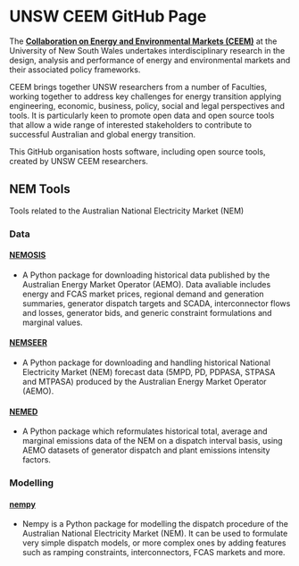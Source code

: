 # UNSW CEEM GitHub Page

The [**Collaboration on Energy and Environmental Markets (CEEM)**](https://www.ceem.unsw.edu.au/) at the University of New South Wales undertakes interdisciplinary research in the design, analysis and performance of energy and environmental markets and their associated policy frameworks. 

CEEM brings together UNSW researchers from a number of Faculties, working together to address key challenges for energy transition applying engineering, economic, business, policy, social and legal perspectives and tools. It is particularly keen to promote open data and open source tools that allow a wide range of interested stakeholders to contribute to successful Australian and global energy transition. 

This GitHub organisation hosts software, including open source tools, created by UNSW CEEM researchers.

## NEM Tools

Tools related to the Australian National Electricity Market (NEM)

### Data

#### [NEMOSIS](https://github.com/UNSW-CEEM/NEMOSIS)
- A Python package for downloading historical data published by the Australian Energy Market Operator (AEMO). Data avaliable includes energy and FCAS market prices, regional demand and generation summaries, generator dispatch targets and SCADA, interconnector flows and losses, generator bids, and generic constraint formulations and marginal values.

#### [NEMSEER](https://github.com/UNSW-CEEM/NEMSEER)
- A Python package for downloading and handling historical National Electricity Market (NEM) forecast data (5MPD, PD, PDPASA, STPASA and MTPASA) produced by the Australian Energy Market Operator (AEMO).

#### [NEMED](https://github.com/UNSW-CEEM/NEMED)
- A Python package which reformulates historical total, average and marginal emissions data of the NEM on a dispatch interval basis, using AEMO datasets of generator dispatch and plant emissions intensity factors. 

### Modelling

#### [nempy](https://github.com/UNSW-CEEM/nempy)
- Nempy is a Python package for modelling the dispatch procedure of the Australian National Electricity Market (NEM). It can be used to formulate very simple dispatch models, or more complex ones by adding features such as ramping constraints, interconnectors, FCAS markets and more.
